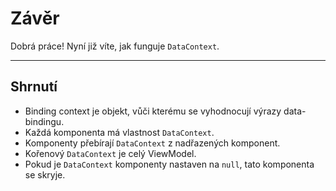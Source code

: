 ﻿---
Title: Závěr
Moniker: conclusion
EmbeddedView:
    Path: .solution/ProfileDetail/Views/ProfileDetail.dothtml
    Dependencies:
        - .solution/ProfileDetail/ViewModels/ProfileDetailViewModel.cs
Archive: 
    Path: .solution
---

# Závěr

Dobrá práce! Nyní již víte, jak funguje `DataContext`.

---

## Shrnutí

- Binding context je objekt, vůči kterému se vyhodnocují výrazy data-bindingu.
- Každá komponenta má vlastnost `DataContext`.
- Komponenty přebírají `DataContext` z nadřazených komponent.
- Kořenový `DataContext` je celý ViewModel.
- Pokud je `DataContext` komponenty nastaven na `null`, tato komponenta se skryje.
